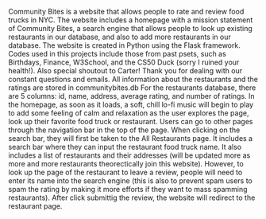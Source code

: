 Community Bites is a website that allows people to rate and review food trucks in NYC. The website includes a homepage with a mission statement of Community Bites, a search engine that allows people to look up existing restaurants in our database, and also to add more restaurants in our database. 
The website is created in Python using the Flask framework. Codes used in this projects include those from past psets, such as Birthdays, Finance, W3School, and the CS50 Duck (sorry I ruined your health!). Also special shoutout to Carter! Thank you for dealing with our constant questions and emails. 
All information about the restaurants and the ratings are stored in communitybites.db
For the restaurants database, there are 5 columns: id, name, address, average rating, and number of ratings. 
In the homepage, as soon as it loads, a soft, chill lo-fi music will begin to play to add some feeling of calm and relaxation as the user explores the page, look up their favorite food truck or restaurant. Users can go to other pages through the navigation bar in the top of the page. When clicking on the search bar, they will first be taken to the All Restaurants page. It includes a search bar where they can input the restaurant food truck name. It also includes a list of restaurants and their addresses (will be updated more as more and more restaurants theorectically join this website). However, to look up the page of the restaurant to leave a review, people will need to enter its name into the search engine (this is also to prevent spam users to spam the rating by making it more efforts if they want to mass spamming restaurants). After click submittig the review, the website will redirect to the restaurant page. 
